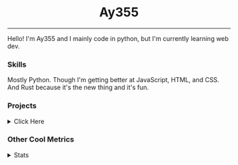 <h1 align="center"><b>Ay355</b></h1>

---

Hello! I'm Ay355 and I mainly code in python, but I'm currently learning web dev.


### Skills

Mostly Python. Though I'm getting better at JavaScript, HTML, and CSS. And Rust because it's the new thing and it's fun.


### Projects

<details>
 <summary>Click Here</summary>
<br>

 This is probably out of date

[Standle](https://discord.com/oauth2/authorize?client_id=810345494223781899&scope=bot&permissions=8)
 - A multipurpose discord bot for your discord server. Has useful and fun commands for you to mess around with. Made with [discord.py](https://www.github.com/Rapptz/discord.py).

[RoboAy355](https://github.com/Ay-355/RoboAy355)
 - A personal discord bot that I use for random things.

[Asyncdictionary](https://github.com/Ay-355/asyncdictionary)
 - An async wrapper for the freedictionaryAPI. See the README for more info.

 
That's pretty much it, other stuff is closed-source.
 
</details>


### Other Cool Metrics


<details>
<summary>Stats</summary>
<br>
 
<a href="https://github.com/Ay-355">
 <img align="center" src="https://github-readme-stats.vercel.app/api?username=Ay-355&theme=tokyonight&show_icons=true&count_private=true&hide_border=true" />
</a><a href="https://github.com/Ay-355">
  <img align="center" src="https://github-readme-stats.vercel.app/api/top-langs/?username=Ay-355&hide=toml,yaml,cmake&layout=compact&langs_count=8&theme=tokyonight&hide_border=true" />
</a>

 
&nbsp; <!-- Space character to put some space between the different stat types. -->

 
<!--START_SECTION:waka-->
**🐱 My GitHub Data** 

> 🏆 540 Contributions in the Year 2021
 > 
> 📦 1.4 kB Used in GitHub's Storage 
 > 
> 🚫 Not Opted to Hire
 > 
> 📜 12 Public Repositories 
 > 
> 🔑 3 Private Repositories  
 > 
**I'm an Early 🐤** 

```text
🌞 Morning    16 commits     █░░░░░░░░░░░░░░░░░░░░░░░░   6.06% 
🌆 Daytime    119 commits    ███████████░░░░░░░░░░░░░░   45.08% 
🌃 Evening    125 commits    ███████████░░░░░░░░░░░░░░   47.35% 
🌙 Night      4 commits      ░░░░░░░░░░░░░░░░░░░░░░░░░   1.52%

```
📅 **I'm Most Productive on Saturday** 

```text
Monday       46 commits     ████░░░░░░░░░░░░░░░░░░░░░   17.42% 
Tuesday      29 commits     ██░░░░░░░░░░░░░░░░░░░░░░░   10.98% 
Wednesday    25 commits     ██░░░░░░░░░░░░░░░░░░░░░░░   9.47% 
Thursday     43 commits     ████░░░░░░░░░░░░░░░░░░░░░   16.29% 
Friday       43 commits     ████░░░░░░░░░░░░░░░░░░░░░   16.29% 
Saturday     47 commits     ████░░░░░░░░░░░░░░░░░░░░░   17.8% 
Sunday       31 commits     ███░░░░░░░░░░░░░░░░░░░░░░   11.74%

```


📊 **This Week I Spent My Time On** 

```text
💬 Programming Languages: 
Rust                     5 hrs 52 mins       ███████████████████░░░░░░   78.43% 
Python                   44 mins             ██░░░░░░░░░░░░░░░░░░░░░░░   9.81% 
PowerShell               21 mins             █░░░░░░░░░░░░░░░░░░░░░░░░   4.69% 
JSON                     15 mins             ░░░░░░░░░░░░░░░░░░░░░░░░░   3.36% 
Text                     8 mins              ░░░░░░░░░░░░░░░░░░░░░░░░░   1.88%

🔥 Editors: 
VS Code                  7 hrs 8 mins        ███████████████████████░░   95.31% 
Notepad++                21 mins             █░░░░░░░░░░░░░░░░░░░░░░░░   4.69%

🐱‍💻 Projects: 
haste-cli                5 hrs 50 mins       ███████████████████░░░░░░   77.96% 
school                   52 mins             ███░░░░░░░░░░░░░░░░░░░░░░   11.72% 
Unknown Project          37 mins             ██░░░░░░░░░░░░░░░░░░░░░░░   8.23% 
learnrust                9 mins              ░░░░░░░░░░░░░░░░░░░░░░░░░   2.08%

💻 Operating System: 
Windows                  7 hrs 29 mins       █████████████████████████   100.0%

```

**I Mostly Code in Python** 

```text
Python                   7 repos             █████████████████░░░░░░░░   70.0% 
HTML                     1 repo              ██░░░░░░░░░░░░░░░░░░░░░░░   10.0% 
C++                      1 repo              ██░░░░░░░░░░░░░░░░░░░░░░░   10.0% 
Rust                     1 repo              ██░░░░░░░░░░░░░░░░░░░░░░░   10.0%

```



 Last Updated on 07/10/2021
<!--END_SECTION:waka-->
</details>
